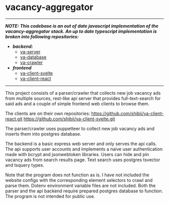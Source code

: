 # vacancy-aggregator

---

**_NOTE: This codebase is an out of date javascript implementation of the vacancy-aggregator stack. An up to date typescript implementation is broken into following repositories:_**

- **_backend:_**
  - [va-server](https://github.com/shibii/va-server)
  - [va-database](https://github.com/shibii/va-database)
  - [va-crawler](https://github.com/shibii/va-crawler)
- **_frontend_**
  - [va-client-svelte](https://github.com/shibii/va-client-svelte)
  - [va-client-react](https://github.com/shibii/va-client-react)

---

This project consists of a parser/crawler that collects new job vacancy ads from multiple sources, rest-like api server that provides full-text-search for said ads and a couple of simple frontend web clients to browse them.

The clients are on their own repositories:
https://github.com/shibii/va-client-react.git
https://github.com/shibii/va-client-svelte.git

The parser/crawler uses puppetteer to collect new job vacancy ads and inserts them into postgres database.

The backend is a basic express web server and only serves the api calls. The api supports user accounts and implements a naive user authentication made with bcrypt and jsonwebtoken libraries. Users can hide and pin vacancy ads from search results page. Text search uses postgres tsvector and tsquery types.

Note that the program does not function as is. I have not included the website configs with the corresponding element selectors to crawl and parse them. Dotenv environment variable files are not included. Both the parser and the api backend require prepared postgres database to function. The program is not intended for public use.
